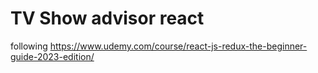 # TV Show advisor react
following https://www.udemy.com/course/react-js-redux-the-beginner-guide-2023-edition/ 